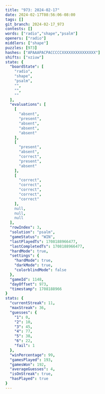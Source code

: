 ```yaml
---
title: "973: 2024-02-17"
date: 2024-02-17T08:56:06-08:00
tags: []
git_branch: 2024-02-17_973
contests: []
words: ["radio","shape","psalm"]
openers: ["radio"]
middlers: ["shape"]
puzzles: [973]
hashes: ["APAAAPACPACCCCCXXXXXXXXXXXXXXX"]
shifts: ["vziuw"]
state: {
  "boardState": [
    "radio",
    "shape",
    "psalm",
    "",
    "",
    ""
  ],
  "evaluations": [
    [
      "absent",
      "present",
      "absent",
      "absent",
      "absent"
    ],
    [
      "present",
      "absent",
      "correct",
      "present",
      "absent"
    ],
    [
      "correct",
      "correct",
      "correct",
      "correct",
      "correct"
    ],
    null,
    null,
    null
  ],
  "rowIndex": 3,
  "solution": "psalm",
  "gameStatus": "WIN",
  "lastPlayedTs": 1708188966477,
  "lastCompletedTs": 1708188966477,
  "hardMode": true,
  "settings": {
    "hardMode": true,
    "darkMode": true,
    "colorblindMode": false
  },
  "gameId": 1148,
  "dayOffset": 973,
  "timestamp": 1708188966
}
stats: {
  "currentStreak": 11,
  "maxStreak": 36,
  "guesses": {
    "1": 0,
    "2": 10,
    "3": 45,
    "4": 77,
    "5": 38,
    "6": 22,
    "fail": 1
  },
  "winPercentage": 99,
  "gamesPlayed": 193,
  "gamesWon": 192,
  "averageGuesses": 4,
  "isOnStreak": true,
  "hasPlayed": true
}
---
```

<!-- more -->
